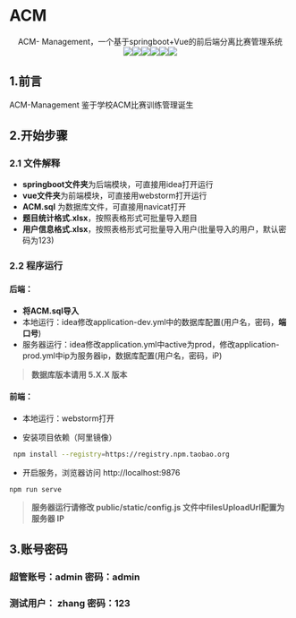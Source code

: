 # ACM

<p align="center">
   ACM- Management，一个基于springboot+Vue的前后端分离比赛管理系统
  	<br>
    <img src="https://img.shields.io/badge/jdk-1.8+-brightgreen.svg" ></img><img src="https://img.shields.io/badge/springboot-2.3.1-brightgreen.svg" ></img><img src="https://img.shields.io/badge/mybatisplus-3.3.2-brightgreen.svg" ></img><img src="https://img.shields.io/badge/mysql-5.7.0-brightgreen.svg" ></img><img src="https://img.shields.io/badge/vue-2.6.10-brightgreen.svg" ></img><img src="https://img.shields.io/badge/elementui-2.8.2-brightgreen.svg" ></img>
</p>

## 1.前言

ACM-Management 鉴于学校ACM比赛训练管理诞生

## 2.开始步骤

### 2.1 文件解释

- **springboot文件夹**为后端模块，可直接用idea打开运行
- **vue文件夹**为前端模块，可直接用webstorm打开运行
- **ACM.sql** 为数据库文件，可直接用navicat打开
- **题目统计格式.xlsx**，按照表格形式可批量导入题目
- **用户信息格式.xlsx**，按照表格形式可批量导入用户(批量导入的用户，默认密码为123)

### 2.2 程序运行

#### 后端：

- **将ACM.sql导入**
- 本地运行：idea修改application-dev.yml中的数据库配置(用户名，密码，**端口号**)
- 服务器运行：idea修改application.yml中active为prod，修改application-prod.yml中ip为服务器ip，数据库配置(用户名，密码，iP)

> **数据库版本请用  5.X.X 版本**

#### 前端：

- 本地运行：webstorm打开

- 安装项目依赖（阿里镜像）

 ```bash
  npm install --registry=https://registry.npm.taobao.org
 ```

- 开启服务，浏览器访问 http://localhost:9876

```
npm run serve
```

> **服务器运行请修改 public/static/config.js   文件中filesUploadUrl配置为服务器 IP**

## 3.账号密码

### 超管账号：admin    密码：admin

### 测试用户： zhang	密码：123

